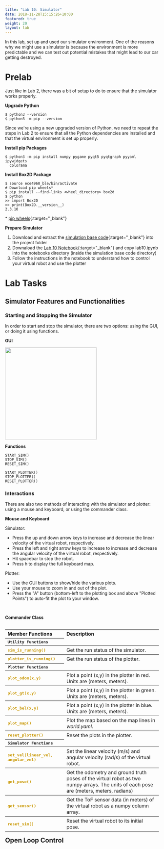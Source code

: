 ```yaml
---
title: "Lab 10: Simulator"
date: 2018-11-28T15:15:26+10:00
featured: true
weight: 20
layout: lab
---
```


<style type="text/css">
  .gist {width:700px !important;}
  .gist-file
  .gist-data {max-height: 500px;max-width: 700px;}
</style>

In this lab, set up and used our simulator environment. One of the reasons why we might use a simulator is because the environment is more predictable and we can test out potential mistakes that might lead to our car getting destroyed.

# Prelab

Just like in Lab 2, there was a bit of setup to do to ensure that the simulator works properly.

__Upgrade Python__
>
    $ python3 --version
    $ python3 -m pip --version

Since we're using a new upgraded version of Python, we need to repeat the steps in Lab 2 to ensure that all the Python dependencies are installed and that the virtual environment is set up properly.

__Install pip Packages__
>
    $ python3 -m pip install numpy pygame pyqt5 pyqtgraph pyyaml ipywidgets 
      colorama

__Install Box2D Package__
>
    $ source ece4960_ble/bin/activate
    # Download pip wheels*
    $ pip install --find-links <wheel_directory> box2d
    $ python
    >> import Box2D
    >> print(Box2D.__version__)
    2.3.10

\* [pip wheels](https://cornell.box.com/s/3ihhcv6efjfhdkkmtwn0qktj1zd1pxc7){:target="_blank"}

__Prepare Simulator__

1. Download and extract the [simulation base code](https://github.com/CEI-lab/ECE4960-sim-release){:target="_blank"} into the project folder
2. Downaload the [Lab 10 Notebook](https://github.com/CEI-lab/ECE4960-lab10){:target="_blank"} and copy lab10.ipynb into the notebooks directory (inside the simulation base code directory)
3. Follow the instructions in the notebook to understand how to control your virtual robot and use the plotter

# Lab Tasks

## Simulator Features and Functionalities

### Starting and Stopping the Simulator

In order to start and stop the simulator, there are two options: using the GUI, or doing it using functions. 

__GUI__
<p align="left"><img src="../../images/lab10/gui.png" height="300" width="300"></p>

__Functions__
>
    START_SIM()
    STOP_SIM()
    RESET_SIM()
>
    START_PLOTTER()
    STOP_PLOTTER()
    RESET_PLOTTER()

### Interactions

There are also two methods of interacting with the simulator and plotter: using a mouse and keyboard, or using the commander class.

__Mouse and Keyboard__

Simulator:
* Press the up and down arrow keys to increase and decrease the linear velocity of the virtual robot, respectively.
* Press the left and right arrow keys to increase to increase and decrease the angular velocity of the virtual robot, respectively.
* Hit spacebar to stop the robot.
* Press h to display the full keyboard map.

Plotter:
* Use the GUI buttons to show/hide the various plots.
* Use your mouse to zoom in and out of the plot.
* Press the "A" button (bottom-left to the plotting box and above "Plotted Points") to auto-fit the plot to your window.

<br>

__Commander Class__

<table align="left">
    <tr>
        <th style="text-align: left; font-size: medium">Member Functions</th>
        <th style="text-align: left; font-size: medium">Description</th>
    </tr>
    <tr>
        <th style="text-align: left"><span style="font-family:monospace">Utility Functions</span></th>
    </tr>
    <tr>
        <th style="text-align: left"><span style="color:rgb(201,152,4);font-family:monospace">sim_is_running()</span></th>
        <th style="text-align: left"><span style="font-weight: normal">Get the run status of the simulator.</span></th>
    </tr>
    <tr>
        <th style="text-align: left"><span style="color:rgb(201,152,4);font-family:monospace">plotter_is_running()</span></th>
        <th style="text-align: left"><span style="font-weight: normal">Get the run status of the plotter.</span></th>
    </tr>
    <tr>
        <th style="text-align: left"><span style="font-family:monospace">Plotter Functions</span></th>
    </tr>
    <tr>
        <th style="text-align: left"><span style="color:rgb(201,152,4);font-family:monospace">plot_odom(x,y)</span></th>
        <th style="text-align: left"><span style="font-weight: normal">Plot a point (x,y) in the plotter in red. Units are (meters, meters).</span></th>
    </tr>
    <tr>
        <th style="text-align: left"><span style="color:rgb(201,152,4);font-family:monospace">plot_gt(x,y)</span></th>
        <th style="text-align: left"><span style="font-weight: normal">Plot a point (x,y) in the plotter in green. Units are (meters, meters).</span></th>
    </tr>
    <tr>
        <th style="text-align: left"><span style="color:rgb(201,152,4);font-family:monospace">plot_bel(x,y)</span></th>
        <th style="text-align: left"><span style="font-weight: normal">Plot a point (x,y) in the plotter in blue. Units are (meters, meters).</span></th>
    </tr>
    <tr>
        <th style="text-align: left"><span style="color:rgb(201,152,4);font-family:monospace">plot_map()</span></th>
        <th style="text-align: left"><span style="font-weight: normal">Plot the map based on the map lines in <em>world.yaml</em>.</span></th>
    </tr>
    <tr>
        <th style="text-align: left"><span style="color:rgb(201,152,4);font-family:monospace">reset_plotter()</span></th>
        <th style="text-align: left"><span style="font-weight: normal">Reset the plots in the plotter.</span></th>
    </tr>
    <tr>
        <th style="text-align: left"><span style="font-family:monospace">Simulator Functions</span></th>
    </tr>
    <tr>
        <th style="text-align: left"><span style="color:rgb(201,152,4);font-family:monospace">set_vel(linear_vel, angular_vel)</span></th>
        <th style="text-align: left"><span style="font-weight: normal">Set the linear velocity (m/s) and angular velocity (rad/s) of the virtual robot.</span></th>
    </tr>
    <tr>
        <th style="text-align: left"><span style="color:rgb(201,152,4);font-family:monospace">get_pose()</span></th>
        <th style="text-align: left"><span style="font-weight: normal">Get the odometry and ground truth poses of the virtual robot as two numpy arrays. The units of each pose are (meters, meters, radians)</span></th>
    </tr>
    <tr>
        <th style="text-align: left"><span style="color:rgb(201,152,4);font-family:monospace">get_sensor()</span></th>
        <th style="text-align: left"><span style="font-weight: normal">Get the ToF sensor data (in meters) of the virtual robot as a numpy column array.</span></th>
    </tr>
    <tr>
        <th style="text-align: left"><span style="color:rgb(201,152,4);font-family:monospace">reset_sim()</span></th>
        <th style="text-align: left"><span style="font-weight: normal">Reset the virtual robot to its initial pose.</span></th>
    </tr>
</table>

## Open Loop Control
